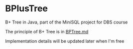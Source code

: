 # BPlusTree
B+ Tree in Java, part of the MiniSQL project for DBS course

The principle of B+ Tree is in [BPTree.md](BPTree.md)

Implementation details will be updated later when I'm free
